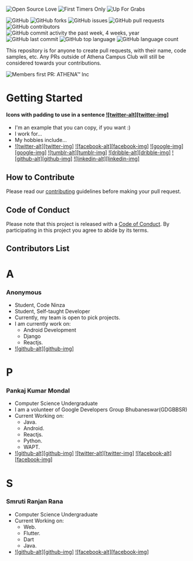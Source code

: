![Open Source Love](https://img.shields.io/badge/Open%20Source-%E2%9D%A4-pink.svg)
![First Timers Only](https://img.shields.io/badge/first--timers--only-friendly-blue.svg?style=flat)
![Up For Grabs](https://img.shields.io/badge/up--for--grabs-friendly-green.svg?style=flat)

![GitHub](https://img.shields.io/github/license/athena-inc/athena-inc.github.io.svg)
![GitHub forks](https://img.shields.io/github/forks/athena-inc/athena-inc.github.io.svg)
![GitHub issues](https://img.shields.io/github/issues/athena-inc/athena-inc.github.io.svg)
![GitHub pull requests](https://img.shields.io/github/issues-pr/athena-inc/athena-inc.github.io.svg) 
![GitHub contributors](https://img.shields.io/github/contributors/athena-inc/athena-inc.github.io.svg) 
![GitHub commit activity the past week, 4 weeks, year](https://img.shields.io/github/commit-activity/w/athena-inc/athena-inc.github.io.svg)
![GitHub last commit](https://img.shields.io/github/last-commit/athena-inc/athena-inc.github.io.svg)
![GitHub top language](https://img.shields.io/github/languages/top/athena-inc/athena-inc.github.io.svg)
![GitHub language count](https://img.shields.io/github/languages/count/athena-inc/athena-inc.github.io.svg)

This repository is for anyone to create pull requests, with their name, code samples, etc. Any PRs outside of Athena Campus Club will still be considered towards your contributions.

![Members first PR: ATHENA™ Inc](https://athena-inc.github.io/members-pr/imgs/athena.svg)

# Getting Started

#### Icons with padding to use in a sentence [![twitter-alt][twitter-img]](https://twitter.com/example)
- I'm an example that you can copy, if you want :)
- I work for...
- My hobbies include...
- [![twitter-alt][twitter-img]](https://twitter.com/example)
  [![facebook-alt][facebook-img]](https://facebook.com/example)
  [![google-img][google-img]](https://plus.google.com/+Example)
  [![tumblr-alt][tumblr-img]](https://example.tumblr.com)
  [![dribble-alt][dribble-img]](https://dribbble.com/example)
  [![github-alt][github-img]](https://github.com/example)
  [![linkedin-alt][linkedin-img]](https://linkedin.com/in/example)

## How to Contribute

Please read our [contributing](CONTRIBUTING.md) guidelines before making your pull request.

## Code of Conduct

Please note that this project is released with a [Code of Conduct](CODE_OF_CONDUCT.md). By participating in this project you agree to abide by its terms.

## Contributors List

# A

### Anonymous

- Student, Code Ninza
- Student, Self-taught Developer
- Currently, my team is open to pick projects.
- I am currently work on:
  - Android Development
  - Django
  - Reactjs.
- [![github-alt][github-img]](https://github.com/pankajkumarkbn)

# P

### Pankaj Kumar Mondal
- Computer Science Undergraduate
- I am a volunteer of Google Developers Group Bhubaneswar(GDGBBSR)
- Current Working on:
  - Java.
  - Android.
  - Reactjs.
  - Python.
  - WAPT.
- [![github-alt][github-img]](https://github.com/pankajkumarkbn) [![twitter-alt][twitter-img]](https://twitter.com/ddpanku) [![facebook-alt][facebook-img]](https://facebook.com/ddpanku)

# S

### Smruti Ranjan Rana
- Computer Science Undergraduate
- Current Working on:
  - Web.
  - Flutter.
  - Dart
  - Java.
- [![github-alt][github-img]](https://github.com/smrutiranjanrana)
[![facebook-alt][facebook-img]](https://facebook.com/smrutiranjan.rana.9)
